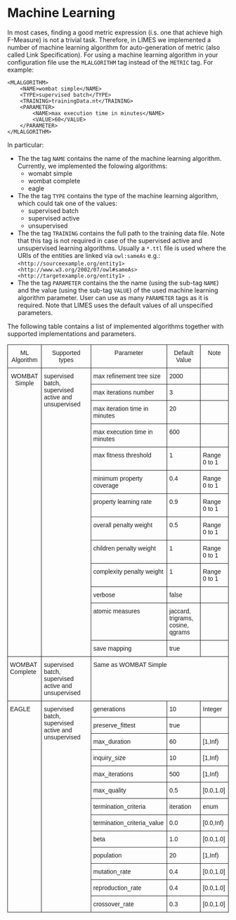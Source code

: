 # Machine Learning
In most cases, finding a good metric expression (i.s. one that achieve high F-Measure) is not a trivial task. Therefore, in LIMES we implemented a number of machine learning algorithm for auto-generation of metric (also called Link Specification). For using a machine learning algorithm in your configuration file use the `MLALGORITHM` tag instead of the `METRIC` tag. For example:

	<MLALGORITHM>
		<NAME>wombat simple</NAME>
		<TYPE>supervised batch</TYPE>
		<TRAINING>trainingData.nt</TRAINING>
		<PARAMETER> 
			<NAME>max execution time in minutes</NAME>
			<VALUE>60</VALUE>
		</PARAMETER>
	</MLALGORITHM>

In particular:
* The the tag `NAME` contains the name of the machine learning algorithm. Currently, we implemented the folowing algorithms:
    + womabt simple
    + wombat complete
    + eagle
* The the tag `TYPE` contains the type of the machine learning algorithm, which could tak one of the values:
    + supervised batch
    + supervised active
    + unsupervised
* The the tag `TRAINING` contains the full path to the training data file. Note that this tag is not required in case of the supervised active and unsupervised learning algorithms. Usually a `*.ttl` file is used where the URIs of the entities are linked via `owl:sameAs` e.g.: ```<http://sourceexample.org/entity1> <http://www.w3.org/2002/07/owl#sameAs><http://targetexample.org/entity1> . ```
* The the tag `PARAMETER` contains the the name (using the sub-tag `NAME`) and the value (using the sub-tag `VALUE`) of the used machine learning algorithm parameter. User can use as many `PARAMETER` tags as it is required. Note that LIMES uses the default values of all unspecified parameters. 

The following table contains a list of implemented algorithms together with supported implementations and parameters.

<style type="text/css">
.tg  {border-collapse:collapse;border-spacing:0;}
.tg td{font-family:Arial, sans-serif;font-size:14px;padding:10px 5px;border-style:solid;border-width:1px;overflow:hidden;word-break:normal;}
.tg th{font-family:Arial, sans-serif;font-size:14px;font-weight:normal;padding:10px 5px;border-style:solid;border-width:1px;overflow:hidden;word-break:normal;}
.tg .tg-baqh{text-align:center;vertical-align:top}
.tg .tg-yw4l{vertical-align:top}
</style>
<table class="tg">
  <tr>
    <th class="tg-yw4l">ML Algorithm<br></th>
    <th class="tg-yw4l">Supported types<br></th>
    <th class="tg-yw4l">Parameter</th>
    <th class="tg-yw4l">Default Value<br></th>
    <th class="tg-yw4l">Note</th>
  </tr>
  <tr>
    <td class="tg-baqh" rowspan="13">WOMBAT Simple<br></td>
    <td class="tg-yw4l" rowspan="13">supervised batch, supervised active and unsupervised</td>
    <td class="tg-yw4l">max refinement tree size</td>
    <td class="tg-yw4l">2000</td>
    <td class="tg-yw4l"></td>
  </tr>
  <tr>
    <td class="tg-yw4l">max iterations number</td>
    <td class="tg-yw4l">3</td>
    <td class="tg-yw4l"></td>
  </tr>
  <tr>
    <td class="tg-yw4l">max iteration time in minutes</td>
    <td class="tg-yw4l">20</td>
    <td class="tg-yw4l"></td>
  </tr>
  <tr>
    <td class="tg-yw4l">max execution time in minutes</td>
    <td class="tg-yw4l">600</td>
    <td class="tg-yw4l"></td>
  </tr>
  <tr>
    <td class="tg-yw4l">max fitness threshold</td>
    <td class="tg-yw4l">1</td>
    <td class="tg-yw4l">Range 0 to 1</td>
  </tr>
  <tr>
    <td class="tg-yw4l">minimum property coverage</td>
    <td class="tg-yw4l">0.4</td>
    <td class="tg-yw4l">Range 0 to 1</td>
  </tr>
  <tr>
    <td class="tg-yw4l">property learning rate</td>
    <td class="tg-yw4l">0.9</td>
    <td class="tg-yw4l">Range 0 to 1</td>
  </tr>
  <tr>
    <td class="tg-yw4l">overall penalty weight</td>
    <td class="tg-yw4l">0.5<br></td>
    <td class="tg-yw4l">Range 0 to 1<br></td>
  </tr>
  <tr>
    <td class="tg-yw4l">children penalty weight</td>
    <td class="tg-yw4l">1</td>
    <td class="tg-yw4l">Range 0 to 1</td>
  </tr>
  <tr>
    <td class="tg-yw4l">complexity penalty weight</td>
    <td class="tg-yw4l">1</td>
    <td class="tg-yw4l">Range 0 to 1</td>
  </tr>
  <tr>
    <td class="tg-yw4l">verbose</td>
    <td class="tg-yw4l">false</td>
    <td class="tg-yw4l"></td>
  </tr>
  <tr>
    <td class="tg-yw4l">atomic measures</td>
    <td class="tg-yw4l">jaccard, trigrams, cosine, qgrams</td>
    <td class="tg-yw4l"></td>
  </tr>
  <tr>
    <td class="tg-yw4l">save mapping</td>
    <td class="tg-yw4l">true</td>
    <td class="tg-yw4l"></td>
  </tr>
  <tr>
    <td class="tg-yw4l">WOMBAT Complete<br></td>
    <td class="tg-yw4l">supervised batch, supervised active and unsupervised</td>
    <td class="tg-yw4l" colspan="3">Same as WOMBAT Simple<br></td>
  </tr>
  <tr>
    <td class="tg-yw4l" rowspan="13">EAGLE</td>
    <td class="tg-yw4l" rowspan="13">supervised batch, supervised active and unsupervised</td>
    <td class="tg-yw4l">generations</td>
    <td class="tg-yw4l">10</td>
    <td class="tg-yw4l">Integer</td>
  </tr>
  <tr>
    <td class="tg-yw4l">preserve_fittest</td>
    <td class="tg-yw4l">true</td>
    <td class="tg-yw4l"></td>
  </tr>
  <tr>
    <td class="tg-yw4l">max_duration</td>
    <td class="tg-yw4l">60</td>
    <td class="tg-yw4l">[1,Inf)</td>
  </tr>
  <tr>
    <td class="tg-yw4l">inquiry_size</td>
    <td class="tg-yw4l">10</td>
    <td class="tg-yw4l">[1,Inf)</td>
  </tr>
  <tr>
    <td class="tg-yw4l">max_iterations</td>
    <td class="tg-yw4l">500</td>
    <td class="tg-yw4l">[1,Inf)</td>
  </tr>
  <tr>
    <td class="tg-yw4l">max_quality</td>
    <td class="tg-yw4l">0.5</td>
    <td class="tg-yw4l">[0.0,1.0]</td>
  </tr>
  <tr>
    <td class="tg-yw4l">termination_criteria</td>
    <td class="tg-yw4l">iteration</td>
    <td class="tg-yw4l">enum</td>
  </tr>
  <tr>
    <td class="tg-yw4l">termination_criteria_value</td>
    <td class="tg-yw4l">0.0</td>
    <td class="tg-yw4l">[0.0,Inf)</td>
  </tr>
  <tr>
    <td class="tg-yw4l">beta</td>
    <td class="tg-yw4l">1.0</td>
    <td class="tg-yw4l">[0.0,1.0]</td>
  </tr>
  <tr>
    <td class="tg-yw4l">population</td>
    <td class="tg-yw4l">20</td>
    <td class="tg-yw4l">[1,Inf)</td>
  </tr>
  <tr>
    <td class="tg-yw4l">mutation_rate</td>
    <td class="tg-yw4l">0.4</td>
    <td class="tg-yw4l">[0.0,1.0]</td>
  </tr>
  <tr>
    <td class="tg-yw4l">reproduction_rate</td>
    <td class="tg-yw4l">0.4</td>
    <td class="tg-yw4l">[0.0,1.0]</td>
  </tr>
  <tr>
    <td class="tg-yw4l">crossover_rate</td>
    <td class="tg-yw4l">0.3</td>
    <td class="tg-yw4l">[0.0,1.0]</td>
  </tr>
</table>
    	
